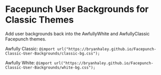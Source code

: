 # Facepunch User Backgrounds for Classic Themes

Add user backgrounds back into the AwfullyWhite and AwfullyClassic Facepunch themes.

Awfully Classic:
```@import url("https://bryanhaley.github.io/Facepunch-Classic-User-Backgrounds/classic-bg.css");```

Awfully White:
```@import url("https://bryanhaley.github.io/Facepunch-Classic-User-Backgrounds/white-bg.css");```
